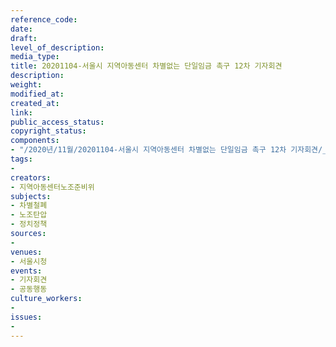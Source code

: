 ```yaml
---
reference_code: 
date: 
draft: 
level_of_description: 
media_type: 
title: 20201104-서울시 지역아동센터 차별없는 단일임금 촉구 12차 기자회견
description: 
weight: 
modified_at: 
created_at: 
link: 
public_access_status: 
copyright_status: 
components:
- "/2020년/11월/20201104-서울시 지역아동센터 차별없는 단일임금 촉구 12차 기자회견/_1DX0027.jpg"
tags:
- 
creators:
- 지역아동센터노조준비위
subjects:
- 차별철폐
- 노조탄압
- 정치정책
sources:
- 
venues:
- 서울시청
events:
- 기자회견
- 공동행동
culture_workers:
- 
issues:
- 
---
```

